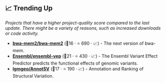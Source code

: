 ## 📈 Trending Up

_Projects that have a higher project-quality score compared to the last update. There might be a variety of reasons, such as increased downloads or code activity._

- <b><a href="https://github.com/bwa-mem2/bwa-mem2">bwa-mem2/bwa-mem2</a></b> (🥉16 ·  ⭐ 690 · 📈) - The next version of bwa-mem.
- <b><a href="https://github.com/Ensembl/ensembl-vep">Ensembl/ensembl-vep</a></b> (🥇21 ·  ⭐ 430 · 📈) - The Ensembl Variant Effect Predictor predicts the functional effects of genomic variants.
- <b><a href="https://github.com/lgmgeo/AnnotSV">lgmgeo/AnnotSV</a></b> (🥈17 ·  ⭐ 190 · 📈) - Annotation and Ranking of Structural Variation.

